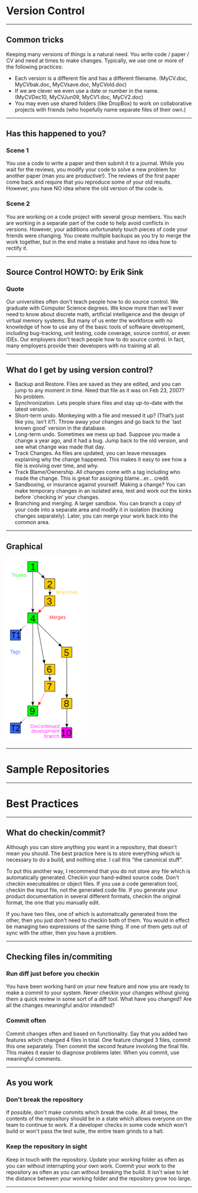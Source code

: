 Version Control
===============

- - - - -

Common tricks
-------------

Keeping many versions of things is a natural need. You write code /
paper / CV and need at times to make changes. Typically, we use one or
more of the following practices:

* Each version is a different file and has a different
  filename. (MyCV.doc, MyCVbak.doc, MyCVsave.doc, MyCVold.doc)
* If we are clever we even use a date or number in the
  name. (MyCVDec10, MyCVJun09, MyCV1.doc, MyCV2.doc)
* You may even use shared folders (like DropBox) to work on
  collaborative projects with friends (who hopefully name separate
  files of their own.)

- - - - -

Has this happened to you?
-------------------------

### Scene 1

You use a code to write a paper and then submit it to a journal. While
you wait for the reviews, you modify your code to solve a new problem
for another paper (man you are productive!). The reviews of the first
paper come back and require that you reproduce some of your old
results. However, you have NO idea where the old version of the code
is.

### Scene 2

You are working on a code project with several group members. You each
are working in a separate part of the code to help avoid conflicts in
versions. However, your additions unfortunately touch pieces of code
your friends were changing. You create multiple backups as you try to
merge the work together, but in the end make a mistake and have no
idea how to rectify it.

- - - - -

Source Control HOWTO: by Erik Sink
----------------------------------

### Quote

Our universities often don't teach people how to do source control.
We graduate with Computer Science degrees.  We know more than we'll
ever need to know about discrete math, artificial intelligence and the
design of virtual memory systems.  But many of us enter the workforce
with no knowledge of how to use any of the basic tools of software
development, including bug-tracking, unit testing, code coverage,
source control, or even IDEs. Our employers don't teach people how to
do source control.  In fact, many employers provide their developers
with no training at all.

- - - - -

What do I get by using version control?
---------------------------------------

* Backup and Restore. Files are saved as they are edited, and you can
  jump to any moment in time. Need that file as it was on Feb 23,
  2007? No problem.
* Synchronization. Lets people share files and stay up-to-date with
  the latest version.
* Short-term undo. Monkeying with a file and messed it up? (That’s
  just like you, isn’t it?). Throw away your changes and go back to
  the `last known good' version in the database.
* Long-term undo. Sometimes we mess up bad. Suppose you made a change
  a year ago, and it had a bug. Jump back to the old version, and see
  what change was made that day.
* Track Changes. As files are updated, you can leave messages
  explaining why the change happened. This makes it easy to see how a
  file is evolving over time, and why.
* Track Blame/Ownership. All changes come with a tag including who
  made the change. This is great for assigning blame...er... credit.
* Sandboxing, or insurance against yourself. Making a change? You can
  make temporary changes in an isolated area, test and work out the
  kinks before `checking in' your changes.
* Branching and merging. A larger sandbox. You can branch a copy of
  your code into a separate area and modify it in isolation (tracking
  changes separately). Later, you can merge your work back into the
  common area.

- - - - - 

Graphical
---------

<img src="./fig/vc.png" height="500">

- - - - - 

Sample Repositories
===================

- - - - -

Best Practices
==============

- - - - -

What do checkin/commit?
-----

Although you can store anything you want in a repository, that doesn't
mean you should. The best practice here is to store everything which
is necessary to do a build, and nothing else. I call this "the
canonical stuff".

To put this another way, I recommend that you do not store any file
which is automatically generated. Checkin your hand-edited source
code. Don't checkin executeables or object files. If you use a code
generation tool, checkin the input file, not the generated code
file. If you generate your product documentation in several different
formats, checkin the original format, the one that you manually edit.

If you have two files, one of which is automatically generated from
the other, then you just don't need to checkin both of them. You would
in effect be managing two expressions of the same thing. If one of
them gets out of sync with the other, then you have a problem.

- - - - -

Checking files in/commiting
---------------------------

### Run diff just before you checkin

You have been working hard on your new feature and now you are ready
to make a commit to your system. Never checkin your changes without
giving them a quick review in some sort of a diff tool. What have you
changed? Are all the changes meaningful and/or intended?

### Commit often

Commit changes often and based on functionality. Say that you added
two features which changed 4 files in total. One feature changed 3
files, commit this one separately. Then commit the second feature
involving the final file. This makes it easier to diagnose problems
later. When you commit, use meaningful comments.

- - - - -

As you work
-----------

### Don't break the repository

If possible, don't make commits which break the code. At all times,
the contents of the repository should be in a state which allows
everyone on the team to continue to work.  If a developer checks in
some code which won't build or won't pass the test suite, the entire
team grinds to a halt.

### Keep the repository in sight

Keep in touch with the repository. Update your working folder as often
as you can without interrupting your own work. Commit your work to the
repository as often as you can without breaking the build. It isn't
wise to let the distance between your working folder and the
repository grow too large.

- - - - -
